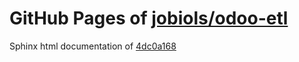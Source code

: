 GitHub Pages of [jobiols/odoo-etl](https://github.com/jobiols/odoo-etl.git)
===
Sphinx html documentation of [4dc0a168](https://github.com/jobiols/odoo-etl/tree/4dc0a168f91b22d0c972417fd2e36cf5d2256db2)
